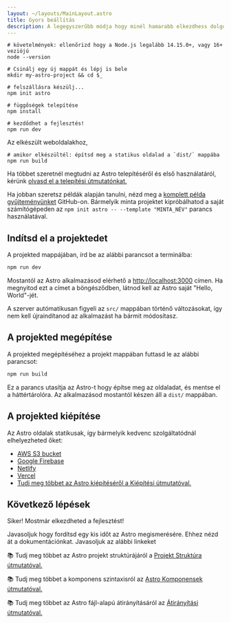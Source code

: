 ```yaml
---
layout: ~/layouts/MainLayout.astro
title: Gyors beállítás
description: A legegyszerűbb módja hogy minél hamarabb elkezdhess dolgozni az Astro-val.
---
```


```shell
# követelmények: ellenőrizd hogy a Node.js legalább 14.15.0+, vagy 16+ veziójú
node --version

# Csinálj egy új mappát és lépj is bele
mkdir my-astro-project && cd $_

# felszállásra készülj...
npm init astro

# függőségek telepítése
npm install

# kezdődhet a fejlesztés!
npm run dev
```

Az elkészült weboldalakhoz,

```shell
# amikor elkészültél: építsd meg a statikus oldalad a `dist/` mappába
npm run build
```

Ha többet szeretnél megtudni az Astro telepítéséről és első használatáról, kérünk [olvasd el a telepítési útmutatónkat.](/hu/installation)

Ha jobban szeretsz példák alapján tanulni, nézd meg a [komplett példa gyűjteményünket](https://github.com/withastro/astro/tree/main/examples) GitHub-on. Bármelyik minta projektet kipróbálhatod a saját számítógépeden az `npm init astro -- --template "MINTA_NÉV"` parancs használatával.

## Indítsd el a projektedet

A projekted mappájában, írd be az alábbi parancsot a terminálba:

```bash
npm run dev
```

Mostantól az Astro alkalmazásod elérhető a [http://localhost:3000](http://localhost:3000) címen. Ha megnyitod ezt a címet a böngésződben, látnod kell az Astro saját "Hello, World"-jét.

A szerver autómatikusan figyeli az `src/` mappában történő változásokat, így nem kell újraindítanod az alkalmazást ha bármit módosítasz.

## A projekted megépítése

A projekted megépítéséhez a projekt mappában futtasd le az alábbi parancsot:

```bash
npm run build
```

Ez a parancs utasítja az Astro-t hogy építse meg az oldaladat, és mentse el a háttértárolóra. Az alkalmazásod mostantól készen áll a `dist/` mappában.

## A projekted kiépítése

Az Astro oldalak statikusak, így bármelyik kedvenc szolgáltatódnál elhelyezheted őket:

- [AWS S3 bucket](https://aws.amazon.com/s3/)
- [Google Firebase](https://firebase.google.com/)
- [Netlify](https://www.netlify.com/)
- [Vercel](https://vercel.com/)
- [Tudj meg többet az Astro kiépítéséről a Kiépítési útmutatóval.](/en/guides/deploy)

## Következő lépések

Siker! Mostmár elkezdheted a fejlesztést!

Javasoljuk hogy fordítsd egy kis időt az Astro megismerésére. Ehhez nézd át a dokumentációnkat. Javasoljuk az alábbi linkeket

📚 Tudj meg többet az Astro projekt struktúrájáról a [Projekt Struktúra útmutatóval.](/en/core-concepts/project-structure)

📚 Tudj meg többet a komponens szintaxisról az [Astro Komponensek útmutatóval.](/en/core-concepts/astro-components)

📚 Tudj meg többet az Astro fájl-alapú átirányításáról az [Átirányítási útmutatóval.](/en/core-concepts/astro-pages)

